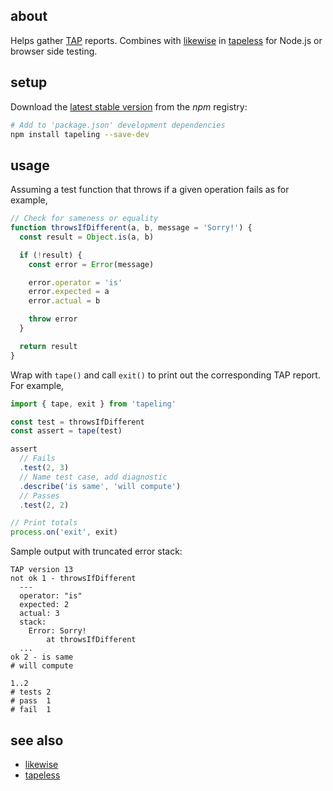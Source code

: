 ## about

Helps gather [TAP](https://testanything.org) reports. Combines with [likewise](https://npm.im/likewise) in [tapeless](https://npm.im/tapeless) for Node.js or browser side testing.

## setup

Download the [latest stable version](https://npm.im/tapeling) from the _npm_ registry:

```sh
# Add to 'package.json' development dependencies
npm install tapeling --save-dev
```

## usage

Assuming a test function that throws if a given operation fails as for example,

```js
// Check for sameness or equality
function throwsIfDifferent(a, b, message = 'Sorry!') {
  const result = Object.is(a, b)

  if (!result) {
    const error = Error(message)

    error.operator = 'is'
    error.expected = a
    error.actual = b

    throw error
  }

  return result
}
```

Wrap with `tape()` and call `exit()` to print out the corresponding TAP report. For example,

```js
import { tape, exit } from 'tapeling'

const test = throwsIfDifferent
const assert = tape(test)

assert
  // Fails
  .test(2, 3)
  // Name test case, add diagnostic
  .describe('is same', 'will compute')
  // Passes
  .test(2, 2)

// Print totals
process.on('exit', exit)
```

Sample output with truncated error stack:

```console
TAP version 13
not ok 1 - throwsIfDifferent
  ---
  operator: "is"
  expected: 2
  actual: 3
  stack:
    Error: Sorry!
        at throwsIfDifferent
  ...
ok 2 - is same
# will compute

1..2
# tests 2
# pass  1
# fail  1
```

## see also

- [likewise](https://github.com/thewhodidthis/likewise)
- [tapeless](https://github.com/thewhodidthis/tapeless)
